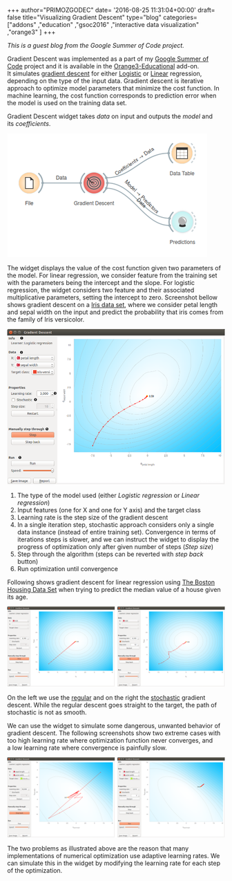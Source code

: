 +++
author="PRIMOZGODEC"
date= '2016-08-25 11:31:04+00:00'
draft= false
title="Visualizing Gradient Descent"
type="blog"
categories=["addons" ,"education" ,"gsoc2016" ,"interactive data visualization"  ,"orange3" ]
+++

_This is a guest blog from the Google Summer of Code project._



Gradient Descent was implemented as a part of my [Google Summer of Code](https://developers.google.com/open-source/gsoc/) project and it is available in the [Orange3-Educational](https://github.com/biolab/orange3-educational) add-on. It simulates [gradient descent](https://en.wikipedia.org/wiki/Gradient_descent) for either [Logistic](https://en.wikipedia.org/wiki/Logistic_regression) or [Linear](https://en.wikipedia.org/wiki/Linear_regression) regression, depending on the type of the input data. Gradient descent is iterative approach to optimize model parameters that minimize the cost function. In machine learning, the cost function corresponds to prediction error when the model is used on the training data set.

Gradient Descent widget takes _data_ on input and outputs the _model_ and its _coefficients_.

![](/images/2016/08/gradient-descent-flow.png)

The widget displays the value of the cost function given two parameters of the model. For linear regression, we consider feature from the training set with the parameters being the intercept and the slope. For logistic regression, the widget considers two feature and their associated multiplicative parameters, setting the intercept to zero. Screenshot bellow shows gradient descent on a [Iris data set](https://en.wikipedia.org/wiki/Iris_flower_data_set), where we consider petal length and sepal width on the input and predict the probability that iris comes from the family of Iris versicolor.

![](/images/2016/08/gradient-descent1-stamped.png)



1. The type of the model used (either _Logistic regression_ or _Linear regression_)
2. Input features (one for X and one for Y axis) and the target class
3. Learning rate is the step size of the gradient descent
4. In a single iteration step, stochastic approach considers only a single data instance (instead of entire training set). Convergence in terms of iterations steps is slower, and we can instruct the widget to display the progress of optimization only after given number of steps (_Step size_)
5. Step through the algorithm (steps can be reverted with _step back_ button)
6. Run optimization until convergence



Following shows gradient descent for linear regression using [The Boston Housing Data Set](https://archive.ics.uci.edu/ml/datasets/Housing) when trying to predict the median value of a house given its age.

![](/images/2016/08/gradient-descent-age.png)

On the left we use the [regular](https://en.wikipedia.org/wiki/Gradient_descent) and on the right the [stochastic](https://en.wikipedia.org/wiki/Stochastic_gradient_descent) gradient descent. While the regular descent goes straight to the target, the path of stochastic is not as smooth.

We can use the widget to simulate some dangerous, unwanted behavior of gradient descent. The following screenshots show two extreme cases with too high learning rate where optimization function never converges, and a low learning rate where convergence is painfully slow.

![](/images/2016/08/gradient-descent-extrems.png)

The two problems as illustrated above are the reason that many implementations of numerical optimization use adaptive learning rates. We can simulate this in the widget by modifying the learning rate for each step of the optimization.
